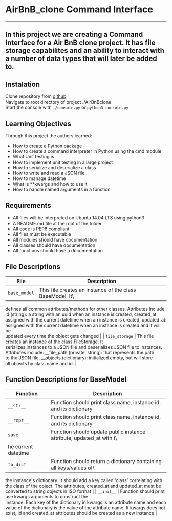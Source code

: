 # AirBnB_clone Command Interface
---
In this project we are creating a Command Interface for a Air BnB clone project.  It has file storage capabilites and an ability to interact with a number of data types that will later be added to.
---
## Instalation
Clone repository from [github](https://github.com/Vilyanare/AirBnB_clone.git "GitHub AirBnBclone project")</br>
Navigate to root directory of project ./AirBnBclone<br>
Start the console with ```./console.py``` or ```python3 console.py```

## Learning Objectives
Through this project the authors learned:
* How to create a Python package
* How to create a command interpreter in Python using the cmd module
* What Unit testing is
* How to implement unit testing in a large project
* How to serialize and deserialize a class
* How to write and read a JSON file
* How to manage datetime
* What is **kwargs and how to use it
* How to handle named arguments in a function

## Requirements
* All files will be interpreted on Ubuntu 14.04 LTS using python3
* A README.md file at the root of the folder
* All code is PEP8 compliant
* All files must be executable
* All modules should have documentation
* All classes should have documentation
* All functions should have a documentation

## File Descriptions
| **File** | **Description** |
| -------- | ----------- |
| `base_model` | This file creates an instance of the class BaseModel. It\
defines all common attributes/methods for other classes. Attributes include:\
id (string): a string with an uuid when an instance is created, created_at:\
 assigned with the current datetime when an instance is created, updated_at:\
 assigned with the current datetime when an instance is created and it will be\
 updated every time the object gets changed |
| `file_storage` | This file creates an instance of the class FileStorage. It\
 serializes instances to a JSON file and deserializes JSON file to instances.\
 Attributes include: __file_path (private, string): that represents the path\
 to the JSON file, __objects (dictionary): initialized empty, but will store\
 all objects by class name and id. |

## Function Descriptions for BaseModel
| **Function** | **Description** |
| -------- | ----------- |
| `__str__` | Function should print class name, instance id, and its dictionary |
| `__repr__` | Function should print class name, instance id, and its dictionary |
| `save` | Function should update public instance attribute, updated_at with t\
he current datetime |
| `to_dict` | Function should return a dictionary containing all keys/values of\
the instance's dictionary. It should add a key called 'class' correlating with\
the class of the object. The attributes, created_at and updated_at must be\
converted to string objects in ISO format |
| `__init__` | Function should print use kwargs arguments to construct the\
instance. Each key of the dictionary in kwargs is an attribute name and each\
value of the dictionary is the value of the attribute name. If kwargs does not\
exist, id and created_at attributes should be created as a new instance |

